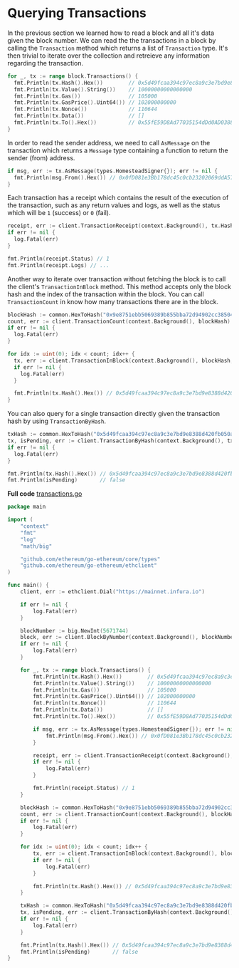 # Querying Transactions

In the previous section we learned how to read a block and all it's data given the block number. We can read the the transactions in a block by calling the `Transaction` method which returns a list of `Transaction` type. It's then trivial to iterate over the collection and retreieve any information regarding the transaction.

```go
for _, tx := range block.Transactions() {
  fmt.Println(tx.Hash().Hex())        // 0x5d49fcaa394c97ec8a9c3e7bd9e8388d420fb050a52083ca52ff24b3b65bc9c2
  fmt.Println(tx.Value().String())    // 10000000000000000
  fmt.Println(tx.Gas())               // 105000
  fmt.Println(tx.GasPrice().Uint64()) // 102000000000
  fmt.Println(tx.Nonce())             // 110644
  fmt.Println(tx.Data())              // []
  fmt.Println(tx.To().Hex())          // 0x55fE59D8Ad77035154dDd0AD0388D09Dd4047A8e
}
```

In order to read the sender address, we need to call `AsMessage` on the transaction which returns a `Message` type containing a function to return the sender (from) address.

```go
if msg, err := tx.AsMessage(types.HomesteadSigner{}); err != nil {
  fmt.Println(msg.From().Hex()) // 0x0fD081e3Bb178dc45c0cb23202069ddA57064258
}
```

Each transaction has a receipt which contains the result of the execution of the transaction, such as any return values and logs, as well as the status which will be `1` (success) or `0` (fail).

```go
receipt, err := client.TransactionReceipt(context.Background(), tx.Hash())
if err != nil {
  log.Fatal(err)
}

fmt.Println(receipt.Status) // 1
fmt.Println(receipt.Logs) // ...
```

Another way to iterate over transaction without fetching the block is to call the client's `TransactionInBlock` method. This method accepts only the block hash and the index of the transaction within the block. You can call `TransactionCount` in know how many transactions there are in the block.

```go
blockHash := common.HexToHash("0x9e8751ebb5069389b855bba72d94902cc385042661498a415979b7b6ee9ba4b9")
count, err := client.TransactionCount(context.Background(), blockHash)
if err != nil {
  log.Fatal(err)
}

for idx := uint(0); idx < count; idx++ {
  tx, err := client.TransactionInBlock(context.Background(), blockHash, idx)
  if err != nil {
    log.Fatal(err)
  }

  fmt.Println(tx.Hash().Hex()) // 0x5d49fcaa394c97ec8a9c3e7bd9e8388d420fb050a52083ca52ff24b3b65bc9c2
}
```

You can also query for a single transaction directly given the transaction hash by using `TransactionByHash`.

```go
txHash := common.HexToHash("0x5d49fcaa394c97ec8a9c3e7bd9e8388d420fb050a52083ca52ff24b3b65bc9c2")
tx, isPending, err := client.TransactionByHash(context.Background(), txHash)
if err != nil {
  log.Fatal(err)
}

fmt.Println(tx.Hash().Hex()) // 0x5d49fcaa394c97ec8a9c3e7bd9e8388d420fb050a52083ca52ff24b3b65bc9c2
fmt.Println(isPending)       // false
```

**Full code** [transactions.go](https://github.com/miguelmota/ethereum-development-with-go-book/blob/master/code/transactions.go)

```go
package main

import (
	"context"
	"fmt"
	"log"
	"math/big"

	"github.com/ethereum/go-ethereum/core/types"
	"github.com/ethereum/go-ethereum/ethclient"
)

func main() {
	client, err := ethclient.Dial("https://mainnet.infura.io")

	if err != nil {
		log.Fatal(err)
	}

	blockNumber := big.NewInt(5671744)
	block, err := client.BlockByNumber(context.Background(), blockNumber)
	if err != nil {
		log.Fatal(err)
	}

	for _, tx := range block.Transactions() {
		fmt.Println(tx.Hash().Hex())        // 0x5d49fcaa394c97ec8a9c3e7bd9e8388d420fb050a52083ca52ff24b3b65bc9c2
		fmt.Println(tx.Value().String())    // 10000000000000000
		fmt.Println(tx.Gas())               // 105000
		fmt.Println(tx.GasPrice().Uint64()) // 102000000000
		fmt.Println(tx.Nonce())             // 110644
		fmt.Println(tx.Data())              // []
		fmt.Println(tx.To().Hex())          // 0x55fE59D8Ad77035154dDd0AD0388D09Dd4047A8e

		if msg, err := tx.AsMessage(types.HomesteadSigner{}); err != nil {
			fmt.Println(msg.From().Hex()) // 0x0fD081e3Bb178dc45c0cb23202069ddA57064258
		}

		receipt, err := client.TransactionReceipt(context.Background(), tx.Hash())
		if err != nil {
			log.Fatal(err)
		}

		fmt.Println(receipt.Status) // 1
	}

	blockHash := common.HexToHash("0x9e8751ebb5069389b855bba72d94902cc385042661498a415979b7b6ee9ba4b9")
	count, err := client.TransactionCount(context.Background(), blockHash)
	if err != nil {
		log.Fatal(err)
	}

	for idx := uint(0); idx < count; idx++ {
		tx, err := client.TransactionInBlock(context.Background(), blockHash, idx)
		if err != nil {
			log.Fatal(err)
		}

		fmt.Println(tx.Hash().Hex()) // 0x5d49fcaa394c97ec8a9c3e7bd9e8388d420fb050a52083ca52ff24b3b65bc9c2
	}

	txHash := common.HexToHash("0x5d49fcaa394c97ec8a9c3e7bd9e8388d420fb050a52083ca52ff24b3b65bc9c2")
	tx, isPending, err := client.TransactionByHash(context.Background(), txHash)
	if err != nil {
		log.Fatal(err)
	}

	fmt.Println(tx.Hash().Hex()) // 0x5d49fcaa394c97ec8a9c3e7bd9e8388d420fb050a52083ca52ff24b3b65bc9c2
	fmt.Println(isPending)       // false
}
```
